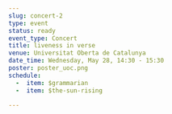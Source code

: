```yaml
---
slug: concert-2
type: event
status: ready
event_type: Concert
title: liveness in verse
venue: Universitat Oberta de Catalunya
date_time: Wednesday, May 28, 14:30 - 15:30
poster: poster_uoc.png
schedule:
  -  item: $grammarian
  -  item: $the-sun-rising

---
```

